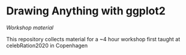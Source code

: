 # Drawing Anything with ggplot2

*Workshop material*

This repository collects material for a ~4 hour workshop first taught at celebRation2020 in Copenhagen
